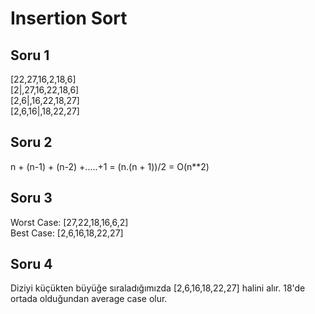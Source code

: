 # Insertion Sort
## Soru 1
[22,27,16,2,18,6] <br>
[2|,27,16,22,18,6]<br>
[2,6|,16,22,18,27]<br>
[2,6,16|,18,22,27]<br>

## Soru 2
n + (n-1) + (n-2) +.....+1 = (n.(n + 1))/2 = O(n**2)

## Soru 3
Worst Case: [27,22,18,16,6,2]<br>
Best Case: [2,6,16,18,22,27]

## Soru 4
Diziyi küçükten büyüğe sıraladığımızda [2,6,16,18,22,27] halini alır. 18'de ortada olduğundan average case olur.
